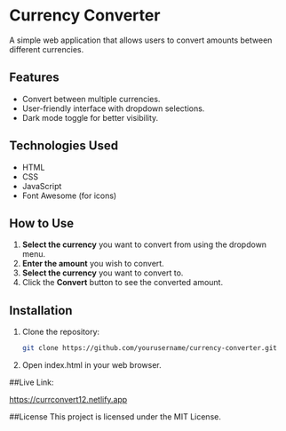 # Currency Converter

A simple web application that allows users to convert amounts between different currencies.

## Features

- Convert between multiple currencies.
- User-friendly interface with dropdown selections.
- Dark mode toggle for better visibility.

## Technologies Used

- HTML
- CSS
- JavaScript
- Font Awesome (for icons)

## How to Use

1. **Select the currency** you want to convert from using the dropdown menu.
2. **Enter the amount** you wish to convert.
3. **Select the currency** you want to convert to.
4. Click the **Convert** button to see the converted amount.

## Installation

1. Clone the repository:
   ```bash
   git clone https://github.com/yourusername/currency-converter.git
2. Open index.html in your web browser.

##Live Link:

https://currconvert12.netlify.app


##License
This project is licensed under the MIT License.
